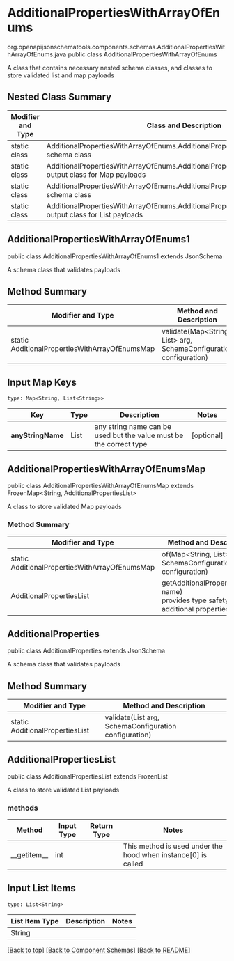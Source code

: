 # AdditionalPropertiesWithArrayOfEnums
org.openapijsonschematools.components.schemas.AdditionalPropertiesWithArrayOfEnums.java
public class AdditionalPropertiesWithArrayOfEnums

A class that contains necessary nested schema classes, and classes to store validated list and map payloads

## Nested Class Summary
| Modifier and Type | Class and Description |
| ----------------- | ---------------------- |
| static class | AdditionalPropertiesWithArrayOfEnums.AdditionalPropertiesWithArrayOfEnums1<br> schema class |
| static class | AdditionalPropertiesWithArrayOfEnums.AdditionalPropertiesWithArrayOfEnumsMap<br> output class for Map payloads |
| static class | AdditionalPropertiesWithArrayOfEnums.AdditionalProperties<br> schema class |
| static class | AdditionalPropertiesWithArrayOfEnums.AdditionalPropertiesList<br> output class for List payloads |

## AdditionalPropertiesWithArrayOfEnums1
public class AdditionalPropertiesWithArrayOfEnums1
extends JsonSchema

A schema class that validates payloads

## Method Summary
| Modifier and Type | Method and Description |
| ----------------- | ---------------------- |
| static AdditionalPropertiesWithArrayOfEnumsMap | validate(Map<String, List<String>> arg, SchemaConfiguration configuration) |

## Input Map Keys
```
type: Map<String, List<String>>
```
Key | Type |  Description | Notes
------------ | ------------- | ------------- | -------------
**anyStringName** | List<String> | any string name can be used but the value must be the correct type | [optional]

## AdditionalPropertiesWithArrayOfEnumsMap
public class AdditionalPropertiesWithArrayOfEnumsMap
extends FrozenMap<String, AdditionalPropertiesList>

A class to store validated Map payloads

### Method Summary
| Modifier and Type | Method and Description |
| ----------------- | ---------------------- |
| static AdditionalPropertiesWithArrayOfEnumsMap | of(Map<String, List<String>> arg, SchemaConfiguration configuration) |
| AdditionalPropertiesList | getAdditionalProperty(String name)<br>provides type safety for additional properties |

## AdditionalProperties
public class AdditionalProperties
extends JsonSchema

A schema class that validates payloads

## Method Summary
| Modifier and Type | Method and Description |
| ----------------- | ---------------------- |
| static AdditionalPropertiesList | validate(List<String> arg, SchemaConfiguration configuration) |

## AdditionalPropertiesList
public class AdditionalPropertiesList
extends FrozenList<String>

A class to store validated List payloads

### methods
Method | Input Type | Return Type | Notes
------ | ---------- | ----------- | ------
&lowbar;&lowbar;getitem&lowbar;&lowbar; | int |  | This method is used under the hood when instance[0] is called

## Input List Items
```
type: List<String>
```
List Item Type | Description | Notes
-------------------- | ------------- | -------------
String |  |

[[Back to top]](#top) [[Back to Component Schemas]](../../../README.md#Component-Schemas) [[Back to README]](../../../README.md)
